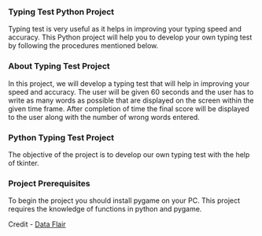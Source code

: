 ### Typing Test Python Project
Typing test is very useful as it helps in improving your typing speed and accuracy. This Python project will help you to develop your own typing test by following the procedures mentioned below.<br>

### About Typing Test Project
In this project, we will develop a typing test that will help in improving your speed and accuracy. The user will be given 60 seconds and the user has to write as many words as possible that are displayed on the screen within the given time frame. After completion of time the final score will be displayed to the user along with the number of wrong words entered.<br>

### Python Typing Test Project
The objective of the project is to develop our own typing test with the help of tkinter.<br>

### Project Prerequisites
To begin the project you should install pygame on your PC. This project requires the knowledge of functions in python and pygame.<br>

Credit - [Data Flair](https://data-flair.training/blogs/python-typing-test/)
